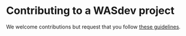 # Contributing to a WASdev project

We welcome contributions but request that you follow [these guidelines](https://github.com/WASdev/wasdev.github.io/blob/master/CONTRIBUTING.md).

